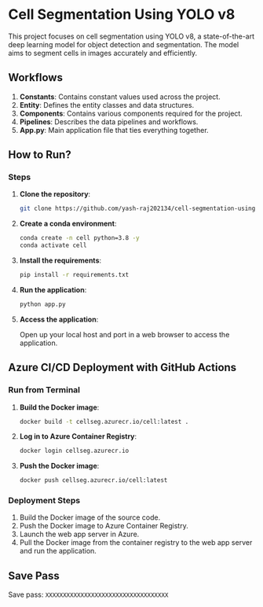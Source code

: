 # Cell Segmentation Using YOLO v8

This project focuses on cell segmentation using YOLO v8, a state-of-the-art deep learning model for object detection and segmentation. The model aims to segment cells in images accurately and efficiently.

## Workflows

1. **Constants**: Contains constant values used across the project.
2. **Entity**: Defines the entity classes and data structures.
3. **Components**: Contains various components required for the project.
4. **Pipelines**: Describes the data pipelines and workflows.
5. **App.py**: Main application file that ties everything together.

## How to Run?

### Steps

1. **Clone the repository**:

    ```bash
    git clone https://github.com/yash-raj202134/cell-segmentation-using-yolov-8.git
    ```

2. **Create a conda environment**:

    ```bash
    conda create -n cell python=3.8 -y
    conda activate cell
    ```

3. **Install the requirements**:

    ```bash
    pip install -r requirements.txt
    ```

4. **Run the application**:

    ```bash
    python app.py
    ```

5. **Access the application**:

    Open up your local host and port in a web browser to access the application.

## Azure CI/CD Deployment with GitHub Actions

### Run from Terminal

1. **Build the Docker image**:

    ```bash
    docker build -t cellseg.azurecr.io/cell:latest .
    ```

2. **Log in to Azure Container Registry**:

    ```bash
    docker login cellseg.azurecr.io
    ```

3. **Push the Docker image**:

    ```bash
    docker push cellseg.azurecr.io/cell:latest
    ```

### Deployment Steps

1. Build the Docker image of the source code.
2. Push the Docker image to Azure Container Registry.
3. Launch the web app server in Azure.
4. Pull the Docker image from the container registry to the web app server and run the application.

## Save Pass

Save pass: `XXXXXXXXXXXXXXXXXXXXXXXXXXXXXXXXXXX`
